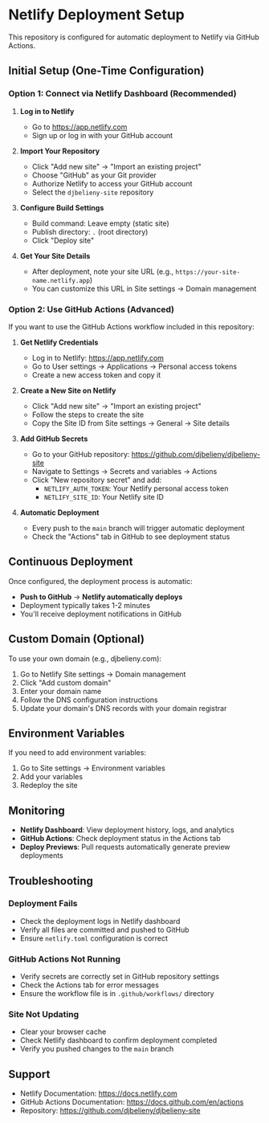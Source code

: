 # Netlify Deployment Setup

This repository is configured for automatic deployment to Netlify via GitHub Actions.

## Initial Setup (One-Time Configuration)

### Option 1: Connect via Netlify Dashboard (Recommended)

1. **Log in to Netlify**
   - Go to https://app.netlify.com
   - Sign up or log in with your GitHub account

2. **Import Your Repository**
   - Click "Add new site" → "Import an existing project"
   - Choose "GitHub" as your Git provider
   - Authorize Netlify to access your GitHub account
   - Select the `djbelieny-site` repository

3. **Configure Build Settings**
   - Build command: Leave empty (static site)
   - Publish directory: `.` (root directory)
   - Click "Deploy site"

4. **Get Your Site Details**
   - After deployment, note your site URL (e.g., `https://your-site-name.netlify.app`)
   - You can customize this URL in Site settings → Domain management

### Option 2: Use GitHub Actions (Advanced)

If you want to use the GitHub Actions workflow included in this repository:

1. **Get Netlify Credentials**
   - Log in to Netlify: https://app.netlify.com
   - Go to User settings → Applications → Personal access tokens
   - Create a new access token and copy it

2. **Create a New Site on Netlify**
   - Click "Add new site" → "Import an existing project"
   - Follow the steps to create the site
   - Copy the Site ID from Site settings → General → Site details

3. **Add GitHub Secrets**
   - Go to your GitHub repository: https://github.com/djbelieny/djbelieny-site
   - Navigate to Settings → Secrets and variables → Actions
   - Click "New repository secret" and add:
     - `NETLIFY_AUTH_TOKEN`: Your Netlify personal access token
     - `NETLIFY_SITE_ID`: Your Netlify site ID

4. **Automatic Deployment**
   - Every push to the `main` branch will trigger automatic deployment
   - Check the "Actions" tab in GitHub to see deployment status

## Continuous Deployment

Once configured, the deployment process is automatic:

- **Push to GitHub** → **Netlify automatically deploys**
- Deployment typically takes 1-2 minutes
- You'll receive deployment notifications in GitHub

## Custom Domain (Optional)

To use your own domain (e.g., djbelieny.com):

1. Go to Netlify Site settings → Domain management
2. Click "Add custom domain"
3. Enter your domain name
4. Follow the DNS configuration instructions
5. Update your domain's DNS records with your domain registrar

## Environment Variables

If you need to add environment variables:

1. Go to Site settings → Environment variables
2. Add your variables
3. Redeploy the site

## Monitoring

- **Netlify Dashboard**: View deployment history, logs, and analytics
- **GitHub Actions**: Check deployment status in the Actions tab
- **Deploy Previews**: Pull requests automatically generate preview deployments

## Troubleshooting

### Deployment Fails
- Check the deployment logs in Netlify dashboard
- Verify all files are committed and pushed to GitHub
- Ensure `netlify.toml` configuration is correct

### GitHub Actions Not Running
- Verify secrets are correctly set in GitHub repository settings
- Check the Actions tab for error messages
- Ensure the workflow file is in `.github/workflows/` directory

### Site Not Updating
- Clear your browser cache
- Check Netlify dashboard to confirm deployment completed
- Verify you pushed changes to the `main` branch

## Support

- Netlify Documentation: https://docs.netlify.com
- GitHub Actions Documentation: https://docs.github.com/en/actions
- Repository: https://github.com/djbelieny/djbelieny-site
